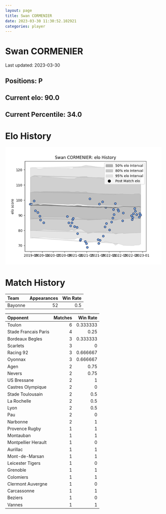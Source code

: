 ```yaml
---  
layout: page  
title: Swan CORMENIER  
date: 2023-03-30 11:30:52.102921  
categories: player  
---
```

# Swan CORMENIER


Last updated: 2023-03-30
## Positions: P

## Current elo: 90.0

## Current Percentile: 34.0

# Elo History


![elo history](history_SwanCORMENIER.png)
# Match History


| Team    |   Appearances |   Win Rate |
|:--------|--------------:|-----------:|
| Bayonne |            52 |        0.5 |

| Opponent             |   Matches |   Win Rate |
|:---------------------|----------:|-----------:|
| Toulon               |         6 |   0.333333 |
| Stade Francais Paris |         4 |   0.25     |
| Bordeaux Begles      |         3 |   0.333333 |
| Scarlets             |         3 |   0        |
| Racing 92            |         3 |   0.666667 |
| Oyonnax              |         3 |   0.666667 |
| Agen                 |         2 |   0.75     |
| Nevers               |         2 |   0.75     |
| US Bressane          |         2 |   1        |
| Castres Olympique    |         2 |   0        |
| Stade Toulousain     |         2 |   0.5      |
| La Rochelle          |         2 |   0.5      |
| Lyon                 |         2 |   0.5      |
| Pau                  |         2 |   0        |
| Narbonne             |         2 |   1        |
| Provence Rugby       |         1 |   1        |
| Montauban            |         1 |   1        |
| Montpellier Herault  |         1 |   0        |
| Aurillac             |         1 |   1        |
| Mont-de-Marsan       |         1 |   1        |
| Leicester Tigers     |         1 |   0        |
| Grenoble             |         1 |   1        |
| Colomiers            |         1 |   1        |
| Clermont Auvergne    |         1 |   0        |
| Carcassonne          |         1 |   1        |
| Beziers              |         1 |   0        |
| Vannes               |         1 |   1        |